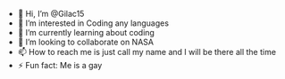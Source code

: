 - 👋 Hi, I’m @Gilac15
- 👀 I’m interested in Coding any languages
- 🌱 I’m currently learning about coding
- 💞️ I’m looking to collaborate on NASA
- 📫 How to reach me is just call my name and I will be there all the time
- ⚡ Fun fact: Me is a gay

<!---
Gilac15/Gilac15 is a ✨ special ✨ repository because its `README.md` (this file) appears on your GitHub profile.
You can click the Preview link to take a look at your changes.
--->

